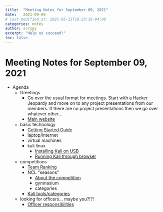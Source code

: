 ```yaml
---
title:  "Meeting Notes for September 09, 2021"
date:   2021-09-09
# last_modified_at: 2021-05-11T10:23:16-04:00
categories: notes
author: scrypy
excerpt: "Help us succeed!"
toc: false
---
```


# Meeting Notes for September 09, 2021

- Agenda
  - Greetings
    - Go over the usual format for meetings. Start with a Hacker Jeopardy and move on to any project presentations from our members. If there are no project presentations then we go over whatever other...
    - [Main website](https://datda.github.io/)
  - basic technology
    - [Getting Started Guide](https://github.com/DATDA/main/wiki/Getting-Started)
    - laptop/internet
    - virtual machines
    - kali linux
      - [Installing Kali on USB](https://github.com/DATDA/main/wiki/Installing-Kali-to-USB)
      - [Running Kali through browser](https://www.onworks.net/os-distributions/debian-based/free-kali-linux-online)
  - competitions
    - [Team Ranking](https://ctftime.org/team/34010)
    - NCL "seasons"
      - [About the competition](https://nationalcyberleague.org/competition-tab)
      - gymnasium
      - categories
    - [Kali tools/categories](https://t.co/ucIavkKwvI?amp=1)
  - looking for officers... maybe you?!?!
    - [Officer responsibilities](https://github.com/DATDA/main/wiki/Club-Roles-and-Responsibilities)
